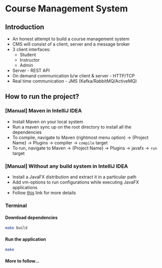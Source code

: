 # Course Management System

## Introduction
* An honest attempt to build a course management system
* CMS will consist of a client, server and a message broker
* 3 client interfaces:
    * Student
    * Instructor
    * Admin
* Server - REST API 
* On demand communication b/w client & server - HTTP/TCP
* Real time communication - JMS (Kafka/RabbitMQ/ActiveMQ)

## How to run the project?

### [Manual] Maven in IntelliJ IDEA
* Install Maven on your local system
* Run a maven sync up on the root directory to install all the dependencies
* To compile, navigate to Maven (rightmost menu option) -> {Project Name} -> Plugins -> compiler -> `compile` target
* To run, navigate to Maven -> {Project Name} -> Plugins -> javafx -> `run` target

### [Manual] Without any build system in IntelliJ IDEA
* Install a JavaFX distribution and extract it in a particular path
* Add vm-options to run configurations while executing JavaFX applications
* Follow [this](https://openjfx.io/openjfx-docs/#install-javafx) link for more details

### Terminal

#### Download dependencies
```zsh
make build
```

#### Run the application
```zsh
make 
```
#### More to follow...